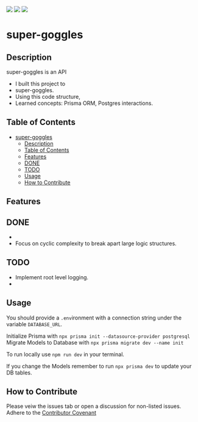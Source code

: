 

[![](https://img.shields.io/github/issues/dissurender/super-goggles)](https://github.com/Dissurender/super-goggles/issues) [![](https://img.shields.io/github/license/dissurender/super-goggles)](https://github.com/Dissurender/super-goggles/blob/main/LICENSE) ![](https://img.shields.io/github/languages/top/dissurender/super-goggles)

# super-goggles

## Description

super-goggles is an API 

- I built this project to
- super-goggles.
- Using this code structure, 
- Learned concepts: Prisma ORM, Postgres interactions.

## Table of Contents

- [super-goggles](#super-goggles)
  - [Description](#description)
  - [Table of Contents](#table-of-contents)
  - [Features](#features)
  - [DONE](#done)
  - [TODO](#todo)
  - [Usage](#usage)
  - [How to Contribute](#how-to-contribute)

## Features

DONE
- 
- 
- Focus on cyclic complexity to break apart large logic structures.

TODO
- 
- Implement root level logging.
- 

## Usage

You should provide a `.env`ironment with a connection string under the variable `DATABASE_URL`.

Initialize Prisma with `npx prisma init --datasource-provider postgresql`
Migrate Models to Database with `npx prisma migrate dev --name init`

To run locally use `npm run dev` in your terminal.

If you change the Models remember to run `npx prisma dev` to update your DB tables.


## How to Contribute

Please veiw the issues tab or open a discussion for non-listed issues.
Adhere to the [Contributor Covenant](https://www.contributor-covenant.org/)
